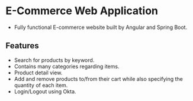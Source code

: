 # E-Commerce Web Application
- Fully functional E-commerce website built by Angular and Spring Boot.

## Features
- Search for products by keyword.
- Contains many categories regarding items.
- Product detail view.
- Add and remove products to/from their cart while also specifying the quantity of each item. 
- Login/Logout using Okta.

